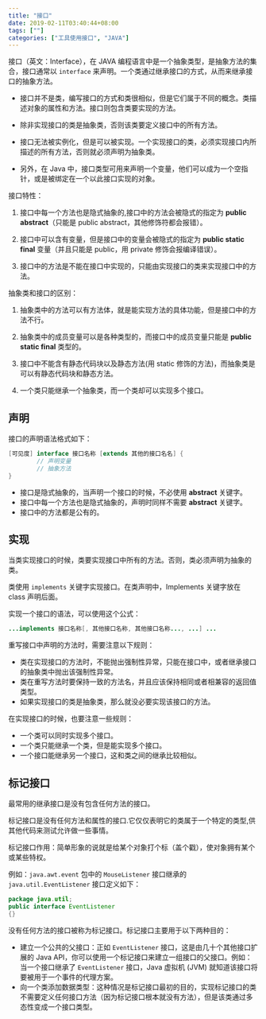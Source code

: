 ```yaml
---
title: "接口"
date: 2019-02-11T03:40:44+08:00
tags: [""]
categories: ["工具使用接口", "JAVA"]
---
```



接口（英文：Interface），在 JAVA 编程语言中是一个抽象类型，是抽象方法的集合，接口通常以 `interface` 来声明。一个类通过继承接口的方式，从而来继承接口的抽象方法。

- 接口并不是类，编写接口的方式和类很相似，但是它们属于不同的概念。类描述对象的属性和方法。接口则包含类要实现的方法。

- 除非实现接口的类是抽象类，否则该类要定义接口中的所有方法。

- 接口无法被实例化，但是可以被实现。一个实现接口的类，必须实现接口内所描述的所有方法，否则就必须声明为抽象类。
- 另外，在 Java 中，接口类型可用来声明一个变量，他们可以成为一个空指针，或是被绑定在一个以此接口实现的对象。

接口特性：

1. 接口中每一个方法也是隐式抽象的,接口中的方法会被隐式的指定为 **public abstract**（只能是 public abstract，其他修饰符都会报错）。

2. 接口中可以含有变量，但是接口中的变量会被隐式的指定为 **public static final** 变量（并且只能是 public，用 private 修饰会报编译错误）。

3. 接口中的方法是不能在接口中实现的，只能由实现接口的类来实现接口中的方法。

抽象类和接口的区别：

1. 抽象类中的方法可以有方法体，就是能实现方法的具体功能，但是接口中的方法不行。

2. 抽象类中的成员变量可以是各种类型的，而接口中的成员变量只能是 **public static final** 类型的。

3. 接口中不能含有静态代码块以及静态方法(用 static 修饰的方法)，而抽象类是可以有静态代码块和静态方法。

4. 一个类只能继承一个抽象类，而一个类却可以实现多个接口。

## 声明

接口的声明语法格式如下：

```java
[可见度] interface 接口名称 [extends 其他的接口名名] {
        // 声明变量
        // 抽象方法
}
```

- 接口是隐式抽象的，当声明一个接口的时候，不必使用 **abstract** 关键字。
- 接口中每一个方法也是隐式抽象的，声明时同样不需要 **abstract** 关键字。
- 接口中的方法都是公有的。

## 实现

当类实现接口的时候，类要实现接口中所有的方法。否则，类必须声明为抽象的类。

类使用 `implements` 关键字实现接口。在类声明中，Implements 关键字放在 class 声明后面。

实现一个接口的语法，可以使用这个公式：

```java
...implements 接口名称[, 其他接口名称, 其他接口名称..., ...] ...
```

重写接口中声明的方法时，需要注意以下规则：

- 类在实现接口的方法时，不能抛出强制性异常，只能在接口中，或者继承接口的抽象类中抛出该强制性异常。
- 类在重写方法时要保持一致的方法名，并且应该保持相同或者相兼容的返回值类型。
- 如果实现接口的类是抽象类，那么就没必要实现该接口的方法。

在实现接口的时候，也要注意一些规则：

- 一个类可以同时实现多个接口。
- 一个类只能继承一个类，但是能实现多个接口。
- 一个接口能继承另一个接口，这和类之间的继承比较相似。

## 标记接口

最常用的继承接口是没有包含任何方法的接口。

标记接口是没有任何方法和属性的接口.它仅仅表明它的类属于一个特定的类型,供其他代码来测试允许做一些事情。

标记接口作用：简单形象的说就是给某个对象打个标（盖个戳），使对象拥有某个或某些特权。

例如：`java.awt.event` 包中的 `MouseListener` 接口继承的 `java.util.EventListener` 接口定义如下：

```java
package java.util;
public interface EventListener
{}
```

没有任何方法的接口被称为标记接口。标记接口主要用于以下两种目的：

- 建立一个公共的父接口：正如 `EventListener` 接口，这是由几十个其他接口扩展的 Java API，你可以使用一个标记接口来建立一组接口的父接口。例如：当一个接口继承了 `EventListener` 接口，Java 虚拟机 (JVM) 就知道该接口将要被用于一个事件的代理方案。
- 向一个类添加数据类型：这种情况是标记接口最初的目的，实现标记接口的类不需要定义任何接口方法（因为标记接口根本就没有方法），但是该类通过多态性变成一个接口类型。


